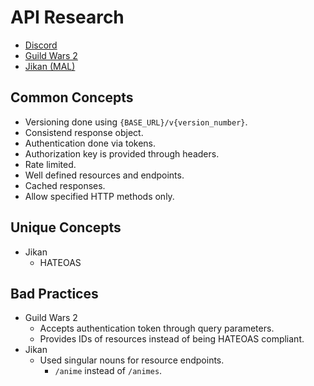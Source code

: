 # API Research

- [Discord](./discord.md)
- [Guild Wars 2](./guild-wars-2.md)
- [Jikan (MAL)](./jikan.md)

## Common Concepts

- Versioning done using `{BASE_URL}/v{version_number}`.
- Consistend response object.
- Authentication done via tokens.
- Authorization key is provided through headers.
- Rate limited.
- Well defined resources and endpoints.
- Cached responses.
- Allow specified HTTP methods only.

## Unique Concepts

- Jikan
  - HATEOAS

## Bad Practices

- Guild Wars 2
  - Accepts authentication token through query parameters.
  - Provides IDs of resources instead of being HATEOAS compliant.
- Jikan
  - Used singular nouns for resource endpoints.
    - `/anime` instead of `/animes`.

